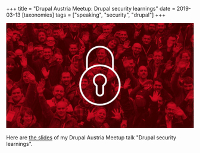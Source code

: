 +++
title = "Drupal Austria Meetup: Drupal security learnings"
date = 2019-03-13
[taxonomies]
tags = ["speaking", "security", "drupal"]
+++

![Drupal Austria security meetup](meetup_security.jpeg)

Here are [the slides](/presentations/sec-learnings2019/index.html) of my Drupal Austria Meetup talk "Drupal security learnings".

<!-- more -->
